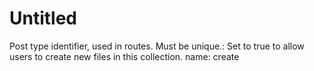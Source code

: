 # Untitled

Post type identifier, used in routes. Must be unique.: Set to true to allow users to create new files in this collection.
name: create